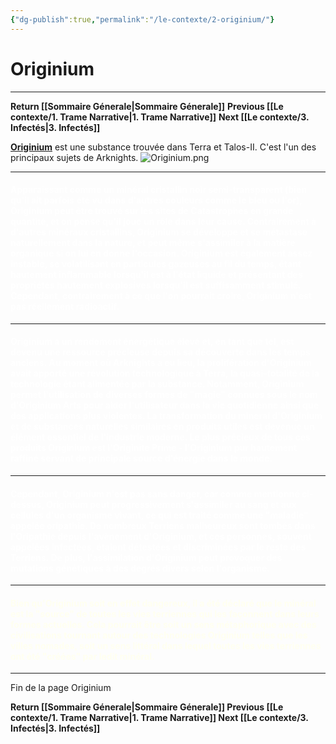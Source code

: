 ```yaml
---
{"dg-publish":true,"permalink":"/le-contexte/2-originium/"}
---
```



# Originium
---
**Return [[Sommaire Génerale\|Sommaire Génerale]]**
**Previous [[Le contexte/1. Trame Narrative\|1. Trame Narrative]]**
**Next [[Le contexte/3. Infectés\|3. Infectés]]** 

<b><u>Originium</u></b> est une substance trouvée dans Terra et Talos-II. C'est l'un des principaux sujets de Arknights.
![Originium.png](/img/user/Les%20photos/Les%20Objets/Originium.png)

----
#### <font color="#FFFFFF">Apparaissant comme un minéral cristallin noir semi-transparent (bien qu'il ait parfois été vu dans d'autres couleurs comme le bleu ou l'or), Originium peut être trouvé sur les sites de Catastrophes en grande quantité, et on pense qu'il joue un rôle dans leur cause. Contrairement à d'autres minéraux cristallins, Originium se développe et se métastase naturellement dans la nature, et peut même s'assimiler à la matière organique si on lui en donne l'occasion. Originium est également assez instable, se volatilisant en particules gazeuses au fil du temps, étant hautement inflammable lorsqu'il est à l'état liquide et présentant des propriétés hautement explosives lorsqu'il est suffisamment stimulé. Cependant, contrairement à ce que l'on pourrait croire, Originium n'est pas réellement radioactif.</font>

---------
#### <font color="#ffffff">Originium a un rendement énergétique élevé et, en tant que tel, est devenu une ressource précieuse depuis sa découverte dans les temps anciens. Au moment où Arknights a eu lieu, la prolifération d'Originium avait apporté une révolution technologique à Terra, la quasi-totalité de la technologie étant alimentée par la substance. Notamment, Originium permet l'utilisation de diverses formes de "magie" connues sous le nom d'Originium Arts pour aider l'utilisateur dans la vie quotidienne ainsi que des applications plus violentes. La transformation du minerai d'Originium et de substances naturelles similaires en produits utiles est devenue un élément essentiel de l'industrie moderne. Le plus précieux de tous ces produits Originium est l'Originite Prime - l'Originium pur hautement raffiné servant de principale source d'énergie dans le monde.</font>

-------------------------------------
#### <font color="#ffffff">Cependant, Originium n'est pas sans danger, car comme mentionné ci-dessus, Originium peut progressivement s'assimiler au sang et aux cellules d'un organisme vivant, ce qui est traité comme une "maladie" appelée oripathie. De nombreux Terriens malheureux sont tombés dans l'Oripathie depuis l'avènement d'Originium, et ces personnes, souvent appelées Infectées, étaient détestées et discriminées par le reste des Terriens. De plus, l'assimilation d'Originium peut provoquer des mutations génétiques à des degrés divers selon l'organisme.</font>

------------------------------
#### <font color = FFFFF>Bien qu'Originium soit en effet dangereux, il a été déclaré que le minéral est la "source" de toutes les vies terriennes qui les façonnent dans leurs formes actuelles. Cela pourrait être soit un sens métaphorique avec des civilisations tournant autour des technologies Originium telles que les villes nomades, soit un sens littéral dans lequel toutes les vies terriennes ont été "créées" par ledit minéral.</font>

----------------------
Fin de la page Originium

**Return [[Sommaire Génerale\|Sommaire Génerale]]
Previous [[Le contexte/1. Trame Narrative\|1. Trame Narrative]]
Next [[Le contexte/3. Infectés\|3. Infectés]]**

